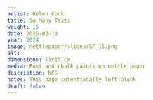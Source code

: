 ```yaml
---
artist: Helen Cook
title: So Many Tests
weight: 15
date: 2025-02-10
year: 2024
image: nettlepaper/slides/GP_15.png
alt: 
dimensions: 11x15 cm
media: Rust and chalk paints on nettle paper
description: NFS
notes: This page intentionally left blank
draft: false
---
```


